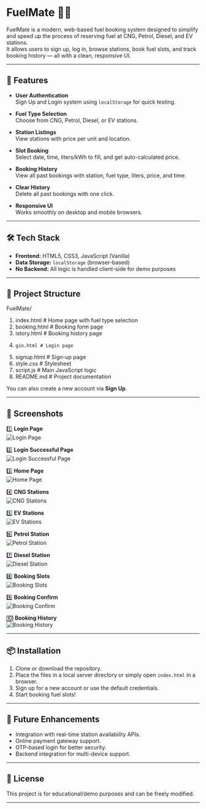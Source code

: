 # FuelMate 🚗⛽

FuelMate is a modern, web-based fuel booking system designed to simplify and speed up the process of reserving fuel at CNG, Petrol, Diesel, and EV stations.  
It allows users to sign up, log in, browse stations, book fuel slots, and track booking history — all with a clean, responsive UI.

---

## 🚀 Features

- **User Authentication**  
  Sign Up and Login system using `localStorage` for quick testing.
  
- **Fuel Type Selection**  
  Choose from CNG, Petrol, Diesel, or EV stations.
  
- **Station Listings**  
  View stations with price per unit and location.
  
- **Slot Booking**  
  Select date, time, liters/kWh to fill, and get auto-calculated price.
  
- **Booking History**  
  View all past bookings with station, fuel type, liters, price, and time.
  
- **Clear History**  
  Delete all past bookings with one click.
  
- **Responsive UI**  
  Works smoothly on desktop and mobile browsers.

---

## 🛠️ Tech Stack

- **Frontend:** HTML5, CSS3, JavaScript (Vanilla)
- **Data Storage:** `localStorage` (browser-based)
- **No Backend:** All logic is handled client-side for demo purposes

---

## 📂 Project Structure
FuelMate/
1. index.html # Home page with fuel type selection
2.  booking.html # Booking form page
3.   istory.html # Booking history page
4.     gin.html # Login page
5. signup.html # Sign-up page
6. style.css # Stylesheet
7. script.js # Main JavaScript logic
8. README.md # Project documentation

You can also create a new account via **Sign Up**.

---

## 📸 Screenshots
1️⃣ **Login Page**  
![Login Page](Login%20Page%20Output%201.png)

2️⃣ **Login Successful Page**  
![Login Successful Page](Login%20Successfull%20Output%202.png)

3️⃣ **Home Page**  
![Home Page](Home%20Page%20Output%203.png)

4️⃣ **CNG Stations**  
![CNG Stations](CNG%20Station%20Output%204.png)

5️⃣ **EV Stations**  
![EV Stations](EV%20Station%20Output%205.png)

6️⃣ **Petrol Station**  
![Petrol Station](Petrol%20Station%20Output%206.png)

7️⃣ **Diesel Station**  
![Diesel Station](Diesel%20Station%20Output%207.png)

8️⃣ **Booking Slots**  
![Booking Slots](Booking%20slot%20Output%208.png)

9️⃣ **Booking Confirm**  
![Booking Confirm](Booking%20Confirm%20Output%209.png)

🔟 **Booking History**  
![Booking History](Booking%20History%20Output%2010.png)

---

## 📦 Installation

1. Clone or download the repository.
2. Place the files in a local server directory or simply open `index.html` in a browser.
3. Sign up for a new account or use the default credentials.
4. Start booking fuel slots!

---

## 📌 Future Enhancements

- Integration with real-time station availability APIs.
- Online payment gateway support.
- OTP-based login for better security.
- Backend integration for multi-device support.

---

## 📄 License

This project is for educational/demo purposes and can be freely modified.

---

